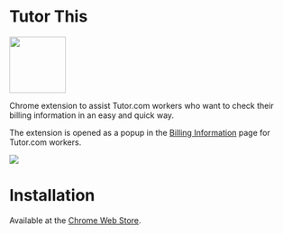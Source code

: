 # Tutor This

<img src="https://github.com/user-attachments/assets/61db7401-22cb-40bf-bb8b-de02e4a37dcd" height="100">

Chrome extension to assist Tutor.com workers who want to check their billing information in an easy and quick way.

The extension is opened as a popup in the [Billing Information](https://prv.tutor.com/nGEN/Apps/SocWinSupportingPages/Provider/BillingInfo.aspx?ProgramGUID=b611858b-4d02-4afe-8053-d082bbc1c58e) page for Tutor.com workers.

<img src="https://github.com/user-attachments/assets/d3aa73ad-b3bf-4469-9bf0-e73df49c8b3c">

# Installation

Available at the [Chrome Web Store](https://chromewebstore.google.com/detail/tutor-this/ccheamnkjdplhdlemhjoekacgkclbenk?hl=es).
